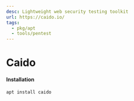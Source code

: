 ```yaml
---
desc: Lightweight web security testing toolkit
url: https://caido.io/
tags:
  - pkg/apt
  - tools/pentest
---
```


# Caido

#### Installation

```bash
apt install caido
```
